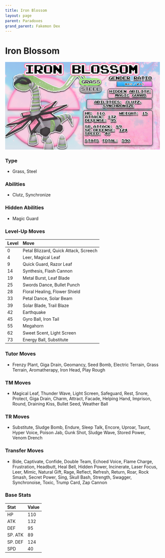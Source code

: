 ```yaml
---
title: Iron Blossom
layout: page
parent: Paradoxes
grand_parent: Fakemon Dex
---
```


# Iron Blossom

![Image](/fakemon_pics/ironblossom.png)

### Type
- Grass, Steel

### Abilities
- Clutz, Synchronize

### Hidden Abilities
- Magic Guard

### Level-Up Moves

| Level | Move                                  |
|:------|:--------------------------------------|
| 0     | Petal Blizzard, Quick Attack, Screech |
| 4     | Leer, Magical Leaf                    |
| 9     | Quick Guard, Razor Leaf               |
| 14    | Synthesis, Flash Cannon               |
| 19    | Metal Burst, Leaf Blade               |
| 25    | Swords Dance, Bullet Punch            |
| 28    | Floral Healing, Flower Shield         |
| 33    | Petal Dance, Solar Beam               |
| 39    | Solar Blade, Trail Blaze              |
| 42    | Earthquake                            |
| 45    | Gyro Ball, Iron Tail                  |
| 55    | Megahorn                              |
| 62    | Sweet Scent, Light Screen             |
| 73    | Energy Ball, Substitute               |

### Tutor Moves
- Frenzy Plant, Giga Drain, Geomancy, Seed Bomb, Electric Terrain, Grass Terrain, Aromatherapy, Iron Head, Play Rough

### TM Moves
- Magical Leaf, Thunder Wave, Light Screen, Safeguard, Rest, Snore, Protect, Giga Drain, Charm, Attract, Facade, Helping Hand, Imprison, Round, Draining Kiss, Bullet Seed, Weather Ball

### TR Moves
- Substitute, Sludge Bomb, Endure, Sleep Talk, Encore, Uproar, Taunt, Hyper Voice, Poison Jab, Gunk Shot, Sludge Wave, Stored Power, Venom Drench

### Transfer Moves
- Bide, Captivate, Confide, Double Team, Echoed  Voice, Flame Charge, Frustration, Headbutt, Heal Bell, Hidden Power, Incinerate, Laser Focus, Leer, Mimic, Natural Gift, Rage, Reflect, Refresh, Return, Roar, Rock Smash, Secret Power, Sing, Skull Bash, Strength, Swagger, Synchronoise, Toxic, Trump Card, Zap Cannon

### Base Stats

| Stat    | Value |
|:--------|:------|
| HP      | 110   |
| ATK     | 132   |
| DEF     | 95    |
| SP. ATK | 89    |
| SP. DEF | 124   |
| SPD     | 40    |
